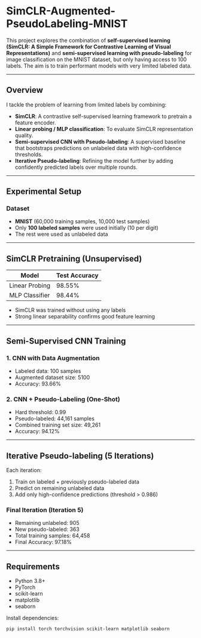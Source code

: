 # SimCLR-Augmented-PseudoLabeling-MNIST

This project explores the combination of **self-supervised learning (SimCLR: A Simple Framework for Contrastive Learning of Visual Representations)** and **semi-supervised learning with pseudo-labeling** for image classification on the MNIST dataset, but only having access to 100 labels. The aim is to train performant models with very limited labeled data.

---

## Overview

I tackle the problem of learning from limited labels by combining:
- **SimCLR**: A contrastive self-supervised learning framework to pretrain a feature encoder.
- **Linear probing / MLP classification**: To evaluate SimCLR representation quality.
- **Semi-supervised CNN with Pseudo-labeling**: A supervised baseline that bootstraps predictions on unlabeled data with high-confidence thresholds.
- **Iterative Pseudo-labeling**: Refining the model further by adding confidently predicted labels over multiple rounds.

---

## Experimental Setup

### Dataset
- **MNIST** (60,000 training samples, 10,000 test samples)
- Only **100 labeled samples** were used initially (10 per digit)
- The rest were used as unlabeled data

---

## SimCLR Pretraining (Unsupervised)

| Model           | Test Accuracy |
|----------------|----------------|
| Linear Probing | 98.55%         |
| MLP Classifier | 98.44%         |

- SimCLR was trained without using any labels
- Strong linear separability confirms good feature learning

---

## Semi-Supervised CNN Training

### 1. CNN with Data Augmentation
- Labeled data: 100 samples
- Augmented dataset size: 5100
- Accuracy: 93.66%

### 2. CNN + Pseudo-Labeling (One-Shot)
- Hard threshold: 0.99
- Pseudo-labeled: 44,161 samples
- Combined training set size: 49,261
- Accuracy: 94.12%

---

## Iterative Pseudo-labeling (5 Iterations)

Each iteration:
1. Train on labeled + previously pseudo-labeled data
2. Predict on remaining unlabeled data
3. Add only high-confidence predictions (threshold > 0.986)

### Final Iteration (Iteration 5)
- Remaining unlabeled: 905
- New pseudo-labeled: 363
- Total training samples: 64,458
- Final Accuracy: 97.18%

---

## Requirements

- Python 3.8+
- PyTorch
- scikit-learn
- matplotlib
- seaborn

Install dependencies:
```bash
pip install torch torchvision scikit-learn matplotlib seaborn
